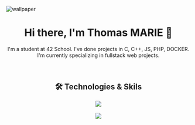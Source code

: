 ![wallpaper](https://github.com/user-attachments/assets/1368ae3b-691c-4c9c-a463-aaa4699bae06)

<h1 align="center">Hi there, I'm Thomas MARIE 👋</h1>
<p align="center">
I'm a student at 42 School. I've done projects in C, C++, JS, PHP, DOCKER. I'm currently specializing in fullstack web projects.
  <br/>
  <br/>
  <br/>
</p>

<h2 align="center">🛠 Technologies & Skils</h2>
<p align="center">
  <a href="https://skillicons.dev">
    <img src="https://skillicons.dev/icons?i=c,cpp,docker,git" />
    <br/>
    <br/>
    <img src="https://skillicons.dev/icons?i=js,react,php,laravel" />
  </a>
</p>
